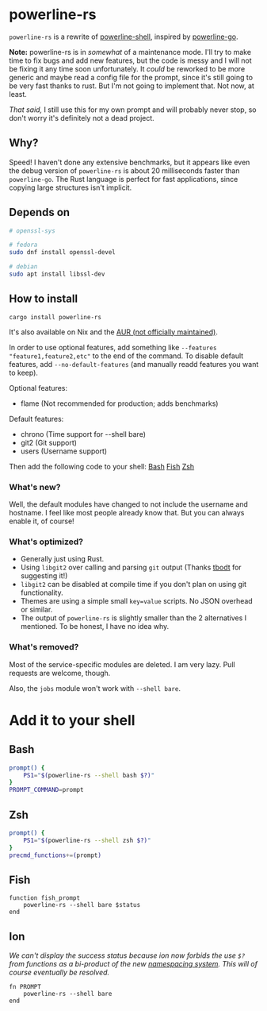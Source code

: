 # powerline-rs

`powerline-rs` is a rewrite of [powerline-shell](https://github.com/b-ryan/powerline-shell), inspired by [powerline-go](https://github.com/justjanne/powerline-go).

**Note:** powerline-rs is in *somewhat* of a maintenance mode. I'll try to make
time to fix bugs and add new features, but the code is messy and I will not be
fixing it any time soon unfortunately. It *could* be reworked to be more
generic and maybe read a config file for the prompt, since it's still going to
be very fast thanks to rust. But I'm not going to implement that. Not now, at
least.

*That said,* I still use this for my own prompt and will probably never stop, so
don't worry it's definitely not a dead project.

## Why?

Speed! I haven't done any extensive benchmarks, but it appears like
even the debug version of `powerline-rs` is about 20 milliseconds faster than `powerline-go`.
The Rust language is perfect for fast applications, since copying large structures isn't implicit.

## Depends on

```bash
# openssl-sys

# fedora
sudo dnf install openssl-devel

# debian
sudo apt install libssl-dev
```

## How to install

```
cargo install powerline-rs
```

It's also available on Nix and the [AUR (not officially maintained)](https://aur.archlinux.org/packages/powerline-rs/).

In order to use optional features, add something like `--features "feature1,feature2,etc"` to the end of the command.
To disable default features, add `--no-default-features` (and manually readd features you want to keep).

Optional features:

- flame  (Not recommended for production; adds benchmarks)

Default features:

- chrono (Time support for --shell bare)
- git2 (Git support)
- users (Username support)

Then add the following code to your shell:
[Bash](#bash)
[Fish](#fish)
[Zsh](#zsh)

### What's new?

Well, the default modules have changed to not include the username and hostname.
I feel like most people already know that.
But you can always enable it, of course!

### What's optimized?

 - Generally just using Rust.
 - Using `libgit2` over calling and parsing `git` output (Thanks [tbodt](https://github.com/tbodt) for suggesting it!)
 - `libgit2` can be disabled at compile time if you don't plan on using git functionality.
 - Themes are using a simple small `key=value` scripts. No JSON overhead or similar.
 - The output of `powerline-rs` is slightly smaller than the 2 alternatives I mentioned. To be honest, I have no idea why.

### What's removed?

Most of the service-specific modules are deleted. I am very lazy.
Pull requests are welcome, though.

Also, the `jobs` module won't work with `--shell bare`.

# Add it to your shell

## Bash

```Bash
prompt() {
    PS1="$(powerline-rs --shell bash $?)"
}
PROMPT_COMMAND=prompt
```

## Zsh

```Zsh
prompt() {
    PS1="$(powerline-rs --shell zsh $?)"
}
precmd_functions+=(prompt)
```

## Fish

```Fish
function fish_prompt
    powerline-rs --shell bare $status
end
```

## Ion

*We can't display the success status because ion now forbids the use `$?` from
functions as a bi-product of the new [namespacing
system](https://gitlab.redox-os.org/redox-os/ion/merge_requests/807). This will
of course eventually be resolved.*

```Ion
fn PROMPT
    powerline-rs --shell bare
end
```
